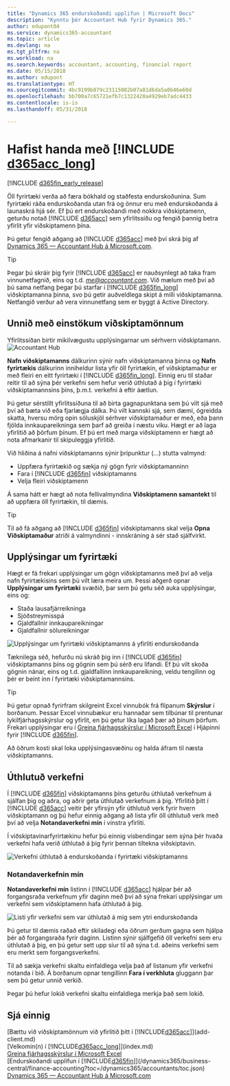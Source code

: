 ```yaml
---
title: "Dynamics 365 endurskoðandi upplifun | Microsoft Docs"
description: "Kynntu þér Accountant Hub fyrir Dynamics 365."
author: edupont04
ms.service: dynamics365-accountant
ms.topic: article
ms.devlang: na
ms.tgt_pltfrm: na
ms.workload: na
ms.search.keywords: accountant, accounting, financial report
ms.date: 05/15/2018
ms.author: edupont
ms.translationtype: HT
ms.sourcegitcommit: 4bc9199b879c23115082b07a81d6da5a0b46e60d
ms.openlocfilehash: bb700a7c65721efb7c1322420a4929eb7adc4433
ms.contentlocale: is-is
ms.lasthandoff: 05/31/2018

---
```

# <a name="get-started-with-include-d365acclongincludesd365acclongmdmd"></a>Hafist handa með [!INCLUDE [d365acc_long](includes/d365acc_long_md.md)]
[!INCLUDE [d365fin_early_release](includes/d365fin_early_release.md.md)]

Öll fyrirtæki verða að færa bókhald og staðfesta endurskoðunina. Sum fyrirtæki ráða endurskoðanda utan frá og önnur eru með endurskoðanda á launaskrá hjá sér. Ef þú ert endurskoðandi með nokkra viðskiptamenn, geturðu notað [!INCLUDE [d365acc](includes/d365acc_md.md)] sem yfirlitssíðu og fengið þannig betra yfirlit yfir viðskiptamenn þína.  

Þú getur fengið aðgang að [!INCLUDE [d365acc](includes/d365acc_md.md)] með því skrá þig af [Dynamics 365 — Accountant Hub á Microsoft.com](https://www.microsoft.com/en-us/dynamics365/financial-insights-for-accountants).  

> [!TIP]
>  Þegar þú skráir þig fyrir [!INCLUDE [d365acc](includes/d365acc_md.md)] er nauðsynlegt að taka fram vinnunetfagnið, eins og t.d. <em>me@accountant.com</em>. Við mælum með því að þú sama netfang þegar þú starfar í [!INCLUDE [d365fin_long](includes/d365fin_long_md.md)] viðskiptamanna þinna, svo þú getir auðveldlega skipt á milli viðskiptamanna. Netfangið verður að vera vinnunetfang sem er byggt á Active Directory.

## <a name="working-with-individual-clients"></a>Unnið með einstökum viðskiptamönnum
Yfirlitssíðan birtir mikilvægustu upplýsingarnar um sérhvern viðskiptamann.  
![Accountant Hub](./media/accountant-get-started/accountant-dashboard-tasks.png)

**Nafn viðskiptamanns** dálkurinn sýnir nafn viðskiptamanna þinna og **Nafn fyrirtækis** dálkurinn inniheldur lista yfir öll fyrirtækin, ef viðskiptamaður er með fleiri en eitt fyrirtæki í [!INCLUDE [d365fin_long](includes/d365fin_long_md.md)]. Einnig eru til staðar reitir til að sýna þér verkefni sem hefur verið úthlutað á þig í fyrirtæki viðskiptamannsins þíns, þ.m.t. verkefni á eftir áætlun.  

Þú getur sérstillt yfirlitssíðuna til að birta gagnapunktana sem þú vilt sjá með því að bæta við eða fjarlægja dálka. Þú vilt kannski sjá, sem dæmi, ógreidda skatta, hversu mörg opin söluskjöl sérhver viðskiptamaður er með, eða þann fjölda innkaupareikninga sem þarf að greiða í næstu viku. Hægt er að laga yfirlitið að þörfum þínum. Ef þú ert með marga viðskiptamenn er hægt að nota afmarkanir til skipuleggja yfirlitið.  

Við hliðina á nafni viðskiptamanns sýnir þrípunktur (...) stutta valmynd:

- Uppfæra fyrirtækið og sækja ný gögn fyrir viðskiptamanninn  
- Fara í [!INCLUDE [d365fin](includes/d365fin_md.md)] viðskiptamanns  
- Velja fleiri viðskiptamenn  

Á sama hátt er hægt að nota fellivalmyndina **Viðskiptamenn samantekt** til að uppfæra öll fyrirtækin, til dæmis.   

> [!TIP]
>  Til að fá aðgang að [!INCLUDE [d365fin](includes/d365fin_md.md)] viðskiptamanns skal velja **Opna Viðskiptamaður** atriði á valmyndinni - innskráning á sér stað sjálfvirkt.

## <a name="company-details"></a>Upplýsingar um fyrirtæki
Hægt er fá frekari upplýsingar um gögn viðskiptamanns með því að velja nafn fyrirtækisins sem þú vilt læra meira um. Þessi aðgerð opnar **Upplýsingar um fyrirtæki** svæðið, þar sem þú getu séð auka upplýsingar, eins og:  

* Staða lausafjárreikninga  
* Sjóðstreymisspá  
* Gjaldfallnir innkaupareikningar  
* Gjaldfallnir sölureikningar  

![Upplýsingar um fyrirtæki viðskiptamanns á yfirliti endurskoðanda](./media/accountant-get-started/accountant-company-details.png)

Tæknilega séð, hefurðu nú skráð þig inn í [!INCLUDE [d365fin](includes/d365fin_md.md)] viðskiptamanns þíns og gögnin sem þú sérð eru lifandi. Ef þú vilt skoða gögnin nánar, eins og t.d. gjaldfallinn innkaupareikning, veldu tengilinn og þér er beint inn í fyrirtæki viðskiptamannsins.  

> [!TIP]
>  Þú getur opnað fyrirfram skilgreint Excel vinnubók frá flipanum **Skýrslur** í borðanum. Þessar Excel vinnubækur eru hannaðar sem tilbúnar til prentunar lykilfjárhagsskýrslur og yfirlit, en þú getur líka lagað þær að þínum þörfum. Frekari upplýsingar eru í [Greina fjárhagsskýrslur í Microsoft Excel](/dynamics365/business-central/finance-analyze-excel?toc=/dynamics365/accountants/toc.json) í Hjápinni fyrir [!INCLUDE [d365fin](includes/d365fin_md.md)].  

Að öðrum kosti skal loka upplýsingasvæðinu og halda áfram til næsta viðskiptamanns.  

## <a name="assigned-tasks"></a>Úthlutuð verkefni
Í [!INCLUDE [d365fin](includes/d365fin_md.md)] viðskiptamanns þíns geturðu úthlutað verkefnum á sjálfan þig og aðra, og aðrir geta úthlutað verkefnum á þig. Yfirlitið þitt í [!INCLUDE [d365acc](includes/d365acc_md.md)] veitir þér yfirsýn yfir úthlutuð verk fyrir hvern viðskiptamann og þú hefur einnig aðgang að lista yfir öll úthlutuð verk með því að velja **Notandaverkefni mín** í vinstra yfirliti.  

Í viðskiptavinarfyrirtækinu hefur þú einnig vísbendingar sem sýna þér hvaða verkefni hafa verið úthlutað á þig fyrir þennan tiltekna viðskiptavin.

![Verkefni úthlutað á endurskoðanda í fyrirtæki viðskiptamanns](./media/accountant-get-started/accountant-company-details-tasks.png)

### <a name="my-user-tasks"></a>Notandaverkefnin mín
**Notandaverkefni mín** listinn í [!INCLUDE [d365acc](includes/d365acc_md.md)] hjálpar þér að forgangsraða verkefnum yfir daginn með því að sýna frekari upplýsingar um verkefni sem viðskiptamenn hafa úthlutað á þig.  

![Listi yfir verkefni sem var úthlutað á mig sem ytri endurskoðanda](./media/accountant-get-started/accountant-tasklist.png)

Þú getur til dæmis raðað eftir skiladegi eða öðrum gerðum gagna sem hjálpa þér að forgangsraða fyrir daginn. Listinn sýnir sjálfgefið öll verkefni sem eru úthlutað á þig, en þú getur sett upp síur til að sýna t.d. aðeins verkefni sem eru merkt sem forgangsverkefni.

Til að sækja verkefni skaltu einfaldlega velja það af listanum yfir verkefni notanda í bið. Á borðanum opnar tengillinn **Fara í verkhluta** gluggann þar sem þú getur unnið verkið.  

Þegar þú hefur lokið verkefni skaltu einfaldlega merkja það sem lokið.  

## <a name="see-also"></a>Sjá einnig
[Bættu við viðskiptamönnum við yfirlitið þitt í [!INCLUDE[d365acc](includes/d365acc_md.md)]](add-client.md)  
[Velkomin(n) í [!INCLUDE[d365acc_long](includes/d365acc_long_md.md)]](index.md)  
[Greina fjárhagsskýrslur í Microsoft Excel](/dynamics365/business-central/finance-analyze-excel?toc=/dynamics365/accountants/toc.json)   
[Endurskoðandi upplifun í [!INCLUDE[d365fin](includes/d365fin_md.md)]](/dynamics365/business-central/finance-accounting?toc=/dynamics365/accountants/toc.json)  
[Dynamics 365 — Accountant Hub á Microsoft.com](https://www.microsoft.com/en-us/dynamics365/financial-insights-for-accountants)  

